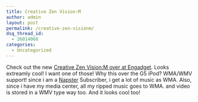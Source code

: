 ```yaml
---
title: Creative Zen Vision:M
author: admin
layout: post
permalink: /creative-zen-visionm/
dsq_thread_id:
  - 26014068
categories:
  - Uncategorized
---
```

Check out the new [Creative Zen Vision:M over at Engadget][1]. Looks extreamly cool! I want one of those! Why this over the G5 iPod? WMA/WMV support! since i am a [Napster][2] Subscriber, i get a lot of music as WMA. Also, since i have my media center, all my ripped music goes to WMA. and video is stored in a WMV type way too. And it looks cool too!

 [1]: http://www.engadget.com/entry/1234000157071380/
 [2]: http://www.napster.com